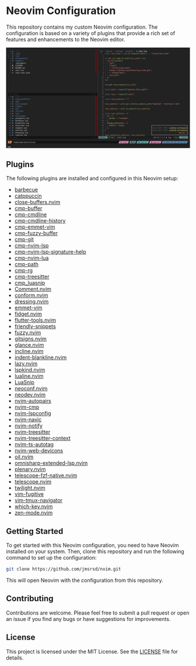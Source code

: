 # Neovim Configuration

This repository contains my custom Neovim configuration. The configuration is
based on a variety of plugins that provide a rich set of features and
enhancements to the Neovim editor.

![Screenshot](/screenshots/202312252215.png)

## Plugins

The following plugins are installed and configured in this Neovim setup:

- [barbecue](https://github.com/utilyre/barbecue.nvim)
- [catppuccin](https://github.com/catppuccin/nvim)
- [close-buffers.nvim](https://github.com/kazhala/close-buffers.nvim)
- [cmp-buffer](https://github.com/hrsh7th/cmp-buffer)
- [cmp-cmdline](https://github.com/hrsh7th/cmp-cmdline)
- [cmp-cmdline-history](https://github.com/dmitmel/cmp-cmdline-history)
- [cmp-emmet-vim](https://github.com/dcampos/cmp-emmet-vim)
- [cmp-fuzzy-buffer](https://github.com/tzachar/cmp-fuzzy-buffer)
- [cmp-git](https://github.com/petertriho/cmp-git)
- [cmp-nvim-lsp](https://github.com/hrsh7th/cmp-nvim-lsp)
- [cmp-nvim-lsp-signature-help](https://github.com/hrsh7th/cmp-nvim-lsp-signature-help)
- [cmp-nvim-lua](https://github.com/hrsh7th/cmp-nvim-lua)
- [cmp-path](https://github.com/hrsh7th/cmp-path)
- [cmp-rg](https://github.com/lukas-reineke/cmp-rg)
- [cmp-treesitter](https://github.com/ray-x/cmp-treesitter)
- [cmp_luasnip](https://github.com/saadparwaiz1/cmp_luasnip)
- [Comment.nvim](https://github.com/numToStr/Comment.nvim)
- [conform.nvim](https://github.com/stevearc/conform.nvim)
- [dressing.nvim](https://github.com/stevearc/dressing.nvim)
- [emmet-vim](https://github.com/mattn/emmet-vim)
- [fidget.nvim](https://github.com/j-hui/fidget.nvim)
- [flutter-tools.nvim](https://github.com/akinsho/flutter-tools.nvim)
- [friendly-snippets](https://github.com/rafamadriz/friendly-snippets)
- [fuzzy.nvim](https://github.com/tzachar/fuzzy.nvim)
- [gitsigns.nvim](https://github.com/lewis6991/gitsigns.nvim)
- [glance.nvim](https://github.com/dnlhc/glance.nvim)
- [incline.nvim](https://github.com/b0o/incline.nvim)
- [indent-blankline.nvim](https://github.com/lukas-reineke/indent-blankline.nvim)
- [lazy.nvim](https://github.com/folke/lazy.nvim)
- [lspkind.nvim](https://github.com/onsails/lspkind-nvim)
- [lualine.nvim](https://github.com/nvim-lualine/lualine.nvim)
- [LuaSnip](https://github.com/L3MON4D3/LuaSnip)
- [neoconf.nvim](https://github.com/folke/neoconf.nvim)
- [neodev.nvim](https://github.com/folke/neodev.nvim)
- [nvim-autopairs](https://github.com/windwp/nvim-autopairs)
- [nvim-cmp](https://github.com/hrsh7th/nvim-cmp)
- [nvim-lspconfig](https://github.com/neovim/nvim-lspconfig)
- [nvim-navic](https://github.com/SmiteshP/nvim-navic)
- [nvim-notify](https://github.com/rcarriga/nvim-notify)
- [nvim-treesitter](https://github.com/nvim-treesitter/nvim-treesitter)
- [nvim-treesitter-context](https://github.com/romgrk/nvim-treesitter-context)
- [nvim-ts-autotag](https://github.com/windwp/nvim-ts-autotag)
- [nvim-web-devicons](https://github.com/nvim-tree/nvim-web-devicons)
- [oil.nvim](https://github.com/stevearc/oil.nvim)
- [omnisharp-extended-lsp.nvim](https://github.com/Hoffs/omnisharp-extended-lsp.nvim)
- [plenary.nvim](https://github.com/nvim-lua/plenary.nvim)
- [telescope-fzf-native.nvim](https://github.com/nvim-telescope/telescope-fzf-native.nvim)
- [telescope.nvim](https://github.com/nvim-telescope/telescope.nvim)
- [twilight.nvim](https://github.com/folke/twilight.nvim)
- [vim-fugitive](https://github.com/tpope/vim-fugitive)
- [vim-tmux-navigator](https://github.com/christoomey/vim-tmux-navigator)
- [which-key.nvim](https://github.com/folke/which-key.nvim)
- [zen-mode.nvim](https://github.com/folke/zen-mode.nvim)

## Getting Started

To get started with this Neovim configuration, you need to have Neovim
installed on your system. Then, clone this repository and run the following
command to set up the configuration:

```bash
git clone https://github.com/jmsrsd/nvim.git
```

This will open Neovim with the configuration from this repository.

## Contributing

Contributions are welcome. Please feel free to submit a pull request or open an
issue if you find any bugs or have suggestions for improvements.

## License

This project is licensed under the MIT License. See the [LICENSE](LICENSE) file
for details.

